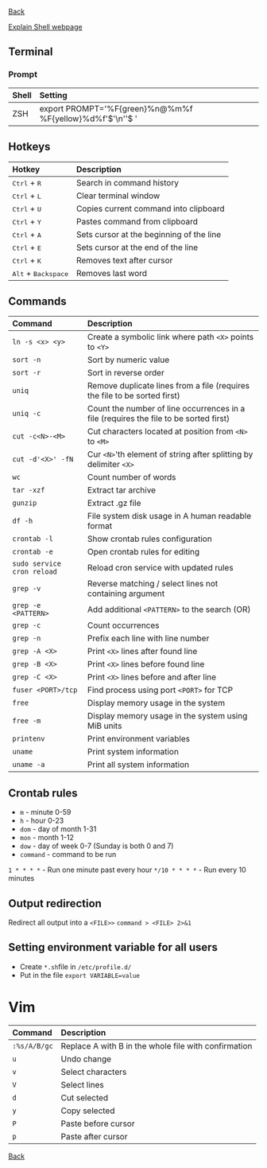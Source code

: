 [Back](../../README.md)

[Explain Shell webpage](http://explainshell.com/)

## Terminal

### Prompt

| Shell | Setting                                                  |
|:------|:---------------------------------------------------------|
| ZSH   | export PROMPT='%F{green}%n@%m%f %F{yellow}%d%f'$'\n''$ ' |

## Hotkeys

| Hotkey                                | Description                              |
|:--------------------------------------|:-----------------------------------------|
| <kbd>Ctrl</kbd> + <kbd>R</kbd>        | Search in command history                |
| <kbd>Ctrl</kbd> + <kbd>L</kbd>        | Clear terminal window                    |
| <kbd>Ctrl</kbd> + <kbd>U</kbd>        | Copies current command into clipboard    |
| <kbd>Ctrl</kbd> + <kbd>Y</kbd>        | Pastes command from clipboard            |
| <kbd>Ctrl</kbd> + <kbd>A</kbd>        | Sets cursor at the beginning of the line |
| <kbd>Ctrl</kbd> + <kbd>E</kbd>        | Sets cursor at the end of the line       |
| <kbd>Ctrl</kbd> + <kbd>K</kbd>        | Removes text after cursor                |
| <kbd>Alt</kbd> + <kbd>Backspace</kbd> | Removes last word                        |

## Commands

| Command                    | Description                                                                           |
|:---------------------------|:--------------------------------------------------------------------------------------|
| `ln -s <x> <y>`            | Create a symbolic link where path `<X>` points to `<Y>`                               |
| `sort -n`                  | Sort by numeric value                                                                 |
| `sort -r`                  | Sort in reverse order                                                                 |
| `uniq`                     | Remove duplicate lines from a file (requires the file to be sorted first)             |
| `uniq -c`                  | Count the number of line occurrences in a file (requires the file to be sorted first) |
| `cut -c<N>-<M>`            | Cut characters located at position from `<N>` to `<M>`                                |
| `cut -d'<X>' -fN`          | Cur `<N>`'th element of string after splitting by delimiter `<X>`                     |
| `wc`                       | Count number of words                                                                 |
| `tar -xzf`                 | Extract tar archive                                                                   |
| `gunzip`                   | Extract .gz file                                                                      |
| `df -h`                    | File system disk usage in A human readable format                                     |
| `crontab -l`               | Show crontab rules configuration                                                      |
| `crontab -e`               | Open crontab rules for editing                                                        |
| `sudo service cron reload` | Reload cron service with updated rules                                                |
| `grep -v`                  | Reverse matching / select lines not containing argument                               |
| `grep -e <PATTERN>`        | Add additional `<PATTERN>` to the search (OR)                                         |
| `grep -c`                  | Count occurrences                                                                     |
| `grep -n`                  | Prefix each line with line number                                                     |
| `grep -A <X>`              | Print `<X>` lines after found line                                                    |
| `grep -B <X>`              | Print `<X>` lines before found line                                                   |
| `grep -C <X>`              | Print `<X>` lines before and after line                                               |
| `fuser <PORT>/tcp`         | Find process using port `<PORT>` for TCP                                              |
| `free`                     | Display memory usage in the system                                                    |
| `free -m`                  | Display memory usage in the system using MiB units                                    |
| `printenv`                 | Print environment variables                                                           |
| `uname`                    | Print system information                                                              |
| `uname -a`                 | Print all system information                                                          |

## Crontab rules

- `m` - minute 0-59
- `h` - hour 0-23
- `dom` - day of month 1-31
- `mon` - month 1-12
- `dow` - day of week 0-7 (Sunday is both 0 and 7)
- `command` - command to be run

`1 * * * *` - Run one minute past every hour
`*/10 * * * *` - Run every 10 minutes

## Output redirection

Redirect all output into a `<FILE>>`
`command > <FILE> 2>&1`

## Setting environment variable for all users

- Create `*.sh`file in `/etc/profile.d/`
- Put in the file `export VARIABLE=value`

# Vim

| Command      | Description                                          |
|:-------------|:-----------------------------------------------------|
| `:%s/A/B/gc` | Replace A with B in the whole file with confirmation |
| `u`          | Undo change                                          |
| `v`          | Select characters                                    |
| `V`          | Select lines                                         |
| `d`          | Cut selected                                         |
| `y`          | Copy selected                                        |
| `P`          | Paste before cursor                                  |
| `p`          | Paste after cursor                                   |

[Back](../../README.md)
